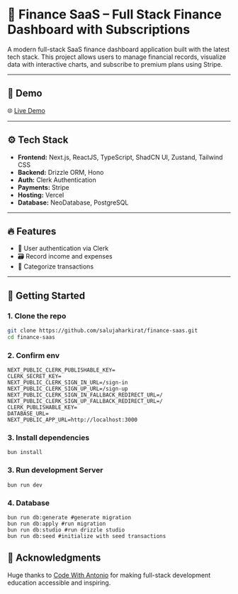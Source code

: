 # 💸 Finance SaaS – Full Stack Finance Dashboard with Subscriptions

A modern full-stack SaaS finance dashboard application built with the latest tech stack. This project allows users to manage financial records, visualize data with interactive charts, and subscribe to premium plans using Stripe.

---

## 📸 Demo

🌐 [Live Demo](https://finance-saas-app-edjb.vercel.app)

---

## ⚙️ Tech Stack

- **Frontend:** Next.js, ReactJS, TypeScript, ShadCN UI, Zustand, Tailwind CSS
- **Backend:** Drizzle ORM, Hono
- **Auth:** Clerk Authentication
- **Payments:** Stripe
- **Hosting:** Vercel
- **Database:** NeoDatabase, PostgreSQL

---

## 🔥 Features

- 🔐 User authentication via Clerk
- 🗃️ Record income and expenses
- 📁 Categorize transactions

---

## 🚀 Getting Started

### 1. Clone the repo

```bash
git clone https://github.com/salujaharkirat/finance-saas.git
cd finance-saas
```

### 2. Confirm env
```
NEXT_PUBLIC_CLERK_PUBLISHABLE_KEY=
CLERK_SECRET_KEY=
NEXT_PUBLIC_CLERK_SIGN_IN_URL=/sign-in
NEXT_PUBLIC_CLERK_SIGN_UP_URL=/sign-up
NEXT_PUBLIC_CLERK_SIGN_IN_FALLBACK_REDIRECT_URL=/
NEXT_PUBLIC_CLERK_SIGN_UP_FALLBACK_REDIRECT_URL=/
CLERK_PUBLISHABLE_KEY=
DATABASE_URL=
NEXT_PUBLIC_APP_URL=http://localhost:3000
```

### 3. Install dependencies
`bun install`

### 3. Run development Server
`bun run dev`

### 4. Database

```
bun run db:generate #generate migration 
bun run db:apply #run migration
bun run db:studio #run drizzle studio
bun run db:seed #initialize with seed transactions
```

## 🙌 Acknowledgments 
Huge thanks to [Code With Antonio](https://www.youtube.com/@codewithantonio) for making full-stack development education accessible and inspiring.



